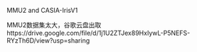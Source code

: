 MMU2 and CASIA-IrisV1

MMU2数据集太大，谷歌云盘出取https://drive.google.com/file/d/1j1U2ZTJex89HxIywL-P5NEFS-RYzTh6D/view?usp=sharing

